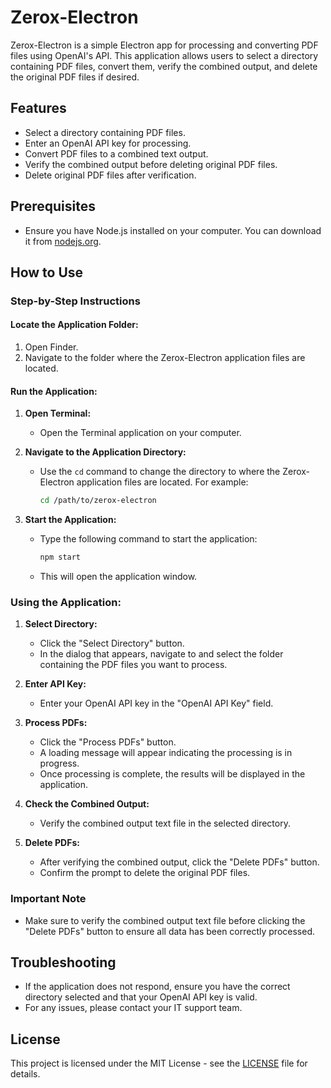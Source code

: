 # Zerox-Electron

Zerox-Electron is a simple Electron app for processing and converting PDF files using OpenAI's API. This application allows users to select a directory containing PDF files, convert them, verify the combined output, and delete the original PDF files if desired.

## Features

- Select a directory containing PDF files.
- Enter an OpenAI API key for processing.
- Convert PDF files to a combined text output.
- Verify the combined output before deleting original PDF files.
- Delete original PDF files after verification.

## Prerequisites

- Ensure you have Node.js installed on your computer. You can download it from [nodejs.org](https://nodejs.org/).

## How to Use

### Step-by-Step Instructions

#### Locate the Application Folder:
1. Open Finder.
2. Navigate to the folder where the Zerox-Electron application files are located.

#### Run the Application:
1. **Open Terminal:**
   - Open the Terminal application on your computer.
   
2. **Navigate to the Application Directory:**
   - Use the `cd` command to change the directory to where the Zerox-Electron application files are located. For example:
     ```bash
     cd /path/to/zerox-electron
     ```
   
3. **Start the Application:**
   - Type the following command to start the application:
     ```bash
     npm start
     ```
   - This will open the application window.

### Using the Application:
1. **Select Directory:**
   - Click the "Select Directory" button.
   - In the dialog that appears, navigate to and select the folder containing the PDF files you want to process.
   
2. **Enter API Key:**
   - Enter your OpenAI API key in the "OpenAI API Key" field.
   
3. **Process PDFs:**
   - Click the "Process PDFs" button.
   - A loading message will appear indicating the processing is in progress.
   - Once processing is complete, the results will be displayed in the application.

4. **Check the Combined Output:**
   - Verify the combined output text file in the selected directory.
   
5. **Delete PDFs:**
   - After verifying the combined output, click the "Delete PDFs" button.
   - Confirm the prompt to delete the original PDF files.

### Important Note
- Make sure to verify the combined output text file before clicking the "Delete PDFs" button to ensure all data has been correctly processed.

## Troubleshooting

- If the application does not respond, ensure you have the correct directory selected and that your OpenAI API key is valid.
- For any issues, please contact your IT support team.

## License

This project is licensed under the MIT License - see the [LICENSE](LICENSE) file for details.
